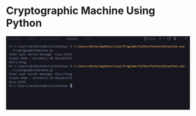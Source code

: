 # Cryptographic Machine Using Python

![](https://github.com/diyaajith/Cryptographic-Machine/blob/main/Assets/Sample.png) 
